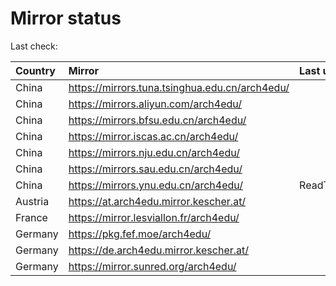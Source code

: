 <script src="./time.js"></script>
# Mirror status
Last check: <script type="text/javascript">localize(1689942873.497458);</script>

|Country|Mirror|Last update|
|:------|:-----|:----------|
|China|https://mirrors.tuna.tsinghua.edu.cn/arch4edu/|<script type="text/javascript">localize(1689921129);</script>|
|China|https://mirrors.aliyun.com/arch4edu/|<script type="text/javascript">localize(1689834769);</script>|
|China|https://mirrors.bfsu.edu.cn/arch4edu/|<script type="text/javascript">localize(1689878057);</script>|
|China|https://mirror.iscas.ac.cn/arch4edu/|<script type="text/javascript">localize(1689921129);</script>|
|China|https://mirrors.nju.edu.cn/arch4edu/|<script type="text/javascript">localize(1689878057);</script>|
|China|https://mirrors.sau.edu.cn/arch4edu/|<script type="text/javascript">localize(1689878057);</script>|
|China|https://mirrors.ynu.edu.cn/arch4edu/|ReadTimeout|
|Austria|https://at.arch4edu.mirror.kescher.at/|<script type="text/javascript">localize(1689921129);</script>|
|France|https://mirror.lesviallon.fr/arch4edu/|<script type="text/javascript">localize(1689402753);</script>|
|Germany|https://pkg.fef.moe/arch4edu/|<script type="text/javascript">localize(1689921129);</script>|
|Germany|https://de.arch4edu.mirror.kescher.at/|<script type="text/javascript">localize(1689921129);</script>|
|Germany|https://mirror.sunred.org/arch4edu/|<script type="text/javascript">localize(1689921129);</script>|

<script src="./tablefilter/tablefilter.js"></script>
<script src="./table.js"></script>